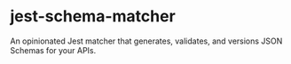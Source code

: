 # jest-schema-matcher
An opinionated Jest matcher that generates, validates, and versions JSON Schemas for your APIs.
